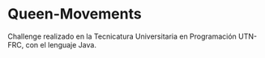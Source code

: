 # Queen-Movements
Challenge realizado en la Tecnicatura Universitaria en Programación UTN-FRC, con el lenguaje Java.
